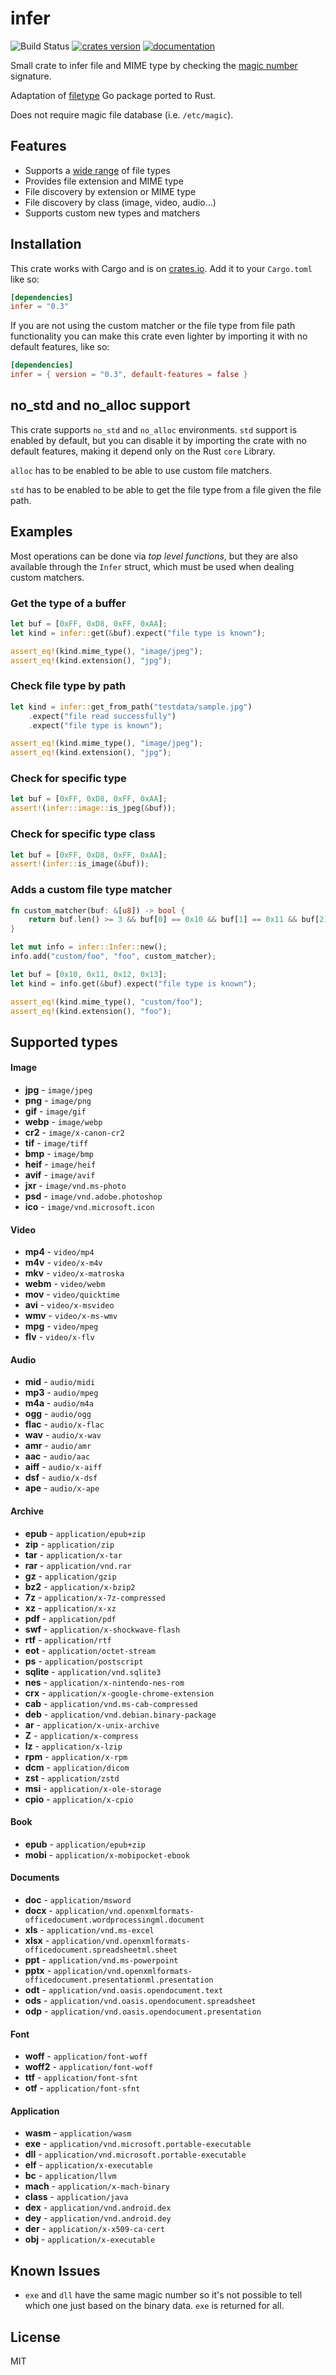 # infer

![Build Status](https://github.com/bojand/infer/workflows/build/badge.svg)
[![crates version](https://img.shields.io/crates/v/infer.svg)](https://crates.io/crates/infer)
[![documentation](https://docs.rs/infer/badge.svg)](https://docs.rs/infer)

Small crate to infer file and MIME type by checking the
[magic number](https://en.wikipedia.org/wiki/Magic_number_(programming)) signature. 

Adaptation of [filetype](https://github.com/h2non/filetype) Go package ported to Rust. 

Does not require magic file database (i.e. `/etc/magic`). 

## Features

- Supports a [wide range](#supported-types) of file types
- Provides file extension and MIME type
- File discovery by extension or MIME type
- File discovery by class (image, video, audio...)
- Supports custom new types and matchers

## Installation

This crate works with Cargo and is on [crates.io](https://crates.io/crates/infer).
Add it to your `Cargo.toml` like so:

```toml
[dependencies]
infer = "0.3"
```

If you are not using the custom matcher or the file type from file path functionality you
can make this crate even lighter by importing it with no default features, like so:

```toml
[dependencies]
infer = { version = "0.3", default-features = false }
```

## no_std and no_alloc support

This crate supports `no_std` and `no_alloc` environments. `std` support is enabled by default,
but you can disable it by importing the crate with no default features, making it depend
only on the Rust `core` Library.

`alloc` has to be enabled to be able to use custom file matchers.

`std` has to be enabled to be able to get the file type from a file given the file path.

## Examples

Most operations can be done via _top level functions_, but they are also available through the `Infer`
struct, which must be used when dealing custom matchers.

### Get the type of a buffer

```rust
let buf = [0xFF, 0xD8, 0xFF, 0xAA];
let kind = infer::get(&buf).expect("file type is known");

assert_eq!(kind.mime_type(), "image/jpeg");
assert_eq!(kind.extension(), "jpg");
```

### Check file type by path

```rust
let kind = infer::get_from_path("testdata/sample.jpg")
    .expect("file read successfully")
    .expect("file type is known");

assert_eq!(kind.mime_type(), "image/jpeg");
assert_eq!(kind.extension(), "jpg");
```

### Check for specific type

```rust
let buf = [0xFF, 0xD8, 0xFF, 0xAA];
assert!(infer::image::is_jpeg(&buf));
```

### Check for specific type class

```rust
let buf = [0xFF, 0xD8, 0xFF, 0xAA];
assert!(infer::is_image(&buf));
```

### Adds a custom file type matcher
    
```rust
fn custom_matcher(buf: &[u8]) -> bool {
    return buf.len() >= 3 && buf[0] == 0x10 && buf[1] == 0x11 && buf[2] == 0x12;
}

let mut info = infer::Infer::new();
info.add("custom/foo", "foo", custom_matcher);

let buf = [0x10, 0x11, 0x12, 0x13];
let kind = info.get(&buf).expect("file type is known");

assert_eq!(kind.mime_type(), "custom/foo");
assert_eq!(kind.extension(), "foo");
```

## Supported types

#### Image

- **jpg** - `image/jpeg`
- **png** - `image/png`
- **gif** - `image/gif`
- **webp** - `image/webp`
- **cr2** - `image/x-canon-cr2`
- **tif** - `image/tiff`
- **bmp** - `image/bmp`
- **heif** - `image/heif`
- **avif** - `image/avif`
- **jxr** - `image/vnd.ms-photo`
- **psd** - `image/vnd.adobe.photoshop`
- **ico** - `image/vnd.microsoft.icon`

#### Video

- **mp4** - `video/mp4`
- **m4v** - `video/x-m4v`
- **mkv** - `video/x-matroska`
- **webm** - `video/webm`
- **mov** - `video/quicktime`
- **avi** - `video/x-msvideo`
- **wmv** - `video/x-ms-wmv`
- **mpg** - `video/mpeg`
- **flv** - `video/x-flv`

#### Audio

- **mid** - `audio/midi`
- **mp3** - `audio/mpeg`
- **m4a** - `audio/m4a`
- **ogg** - `audio/ogg`
- **flac** - `audio/x-flac`
- **wav** - `audio/x-wav`
- **amr** - `audio/amr`
- **aac** - `audio/aac`
- **aiff** - `audio/x-aiff`
- **dsf** - `audio/x-dsf`
- **ape** - `audio/x-ape`

#### Archive

- **epub** - `application/epub+zip`
- **zip** - `application/zip`
- **tar** - `application/x-tar`
- **rar** - `application/vnd.rar`
- **gz** - `application/gzip`
- **bz2** - `application/x-bzip2`
- **7z** - `application/x-7z-compressed`
- **xz** - `application/x-xz`
- **pdf** - `application/pdf`
- **swf** - `application/x-shockwave-flash`
- **rtf** - `application/rtf`
- **eot** - `application/octet-stream`
- **ps** - `application/postscript`
- **sqlite** - `application/vnd.sqlite3`
- **nes** - `application/x-nintendo-nes-rom`
- **crx** - `application/x-google-chrome-extension`
- **cab** - `application/vnd.ms-cab-compressed`
- **deb** - `application/vnd.debian.binary-package`
- **ar** - `application/x-unix-archive`
- **Z** - `application/x-compress`
- **lz** - `application/x-lzip`
- **rpm** - `application/x-rpm`
- **dcm** - `application/dicom`
- **zst** - `application/zstd`
- **msi** - `application/x-ole-storage`
- **cpio** - `application/x-cpio`

#### Book

- **epub** - `application/epub+zip`
- **mobi** - `application/x-mobipocket-ebook`

#### Documents

- **doc** - `application/msword`
- **docx** - `application/vnd.openxmlformats-officedocument.wordprocessingml.document`
- **xls** - `application/vnd.ms-excel`
- **xlsx** - `application/vnd.openxmlformats-officedocument.spreadsheetml.sheet`
- **ppt** - `application/vnd.ms-powerpoint`
- **pptx** - `application/vnd.openxmlformats-officedocument.presentationml.presentation`
- **odt** - `application/vnd.oasis.opendocument.text`
- **ods** - `application/vnd.oasis.opendocument.spreadsheet`
- **odp** - `application/vnd.oasis.opendocument.presentation`

#### Font

- **woff** - `application/font-woff`
- **woff2** - `application/font-woff`
- **ttf** - `application/font-sfnt`
- **otf** - `application/font-sfnt`

#### Application

- **wasm** - `application/wasm`
- **exe** - `application/vnd.microsoft.portable-executable`
- **dll** - `application/vnd.microsoft.portable-executable`
- **elf** - `application/x-executable`
- **bc** - `application/llvm`
- **mach** - `application/x-mach-binary`
- **class** - `application/java`
- **dex** - `application/vnd.android.dex`
- **dey** - `application/vnd.android.dey`
- **der** - `application/x-x509-ca-cert`
- **obj** - `application/x-executable`

## Known Issues

- `exe` and `dll` have the same magic number so it's not possible to tell which one just based on the binary data. `exe` is returned for all.

## License

MIT
